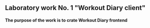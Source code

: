 ## Laboratory work No. 1 "Workout Diary client"
#### The purpose of the work is to crate Workout Diary frontend